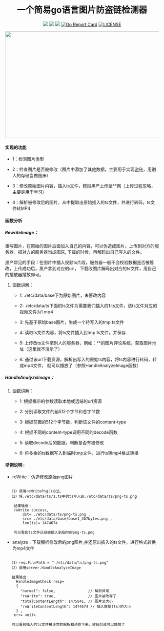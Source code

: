 <div align="center">

# 一个简易go语言图片防盗链检测器
</div>


<div align="center">

![](https://img.shields.io/github/languages/code-size/chengxiaoer233/simpleImage?label=CodeSize)
![](https://img.shields.io/github/stars/chengxiaoer233/simpleImage?label=GitHub)
![](https://img.shields.io/github/watchers/chengxiaoer233/simpleImage?label=Watch)
[![Go Report Card](https://goreportcard.com/badge/github.com/chengxiaoer233/simpleImage)](https://goreportcard.com/report/github.com/chengxiaoer233/simpleImage)
[![LICENSE](https://img.shields.io/badge/license-MIT-green)](https://mit-license.org/)
</div>


<div align="center">

<img  src="https://my-source666.obs.cn-south-1.myhuaweicloud.com/myBlog/golang-jixiangwu-image.png" width="600" height="350"/>

</div>


#### 实现的功能
- 1：检测图片类型

- 2：检查图片是否被修改（图片中添加了其他数据，主要用于实现盗链，用别人的存储当做图床）

- 3：修改原始图片内容，插入ts文件，模拟黑产上传至**网（上传过程忽略，主要是用于学习）

- 4：解析被修改后的图片，从中提取出原始插入的ts文件，并进行转码，ts文件转MP4

#### 函数分析  

##### **RewriteImage：** 

重写图片，在原始的图片后面加入自己的内容，可以伪造成图片，上传到对方的服务器，把对方的服务器当成图床,
下载的时候，再解码出自己写入的文件。  

黑产常见的手段：在图片中插入视频ts片段，服务器一般不会校验数据是否被篡改，上传成功后，黑产拿到对应的url，
下载改图片解码出对应的ts文件，用自己的播放器播放即可。  

1. 函数讲解：
    - 1: ./etc/data/base下为原始图片，未篡改内容
    
    - 2: ./etc/data/ts下面的ts文件为需要我们插入的1.ts文件，该ts文件对应的视频文件为1.mp4
   
    - 3: 先基于原始base图片，生成一个待写入的tmp ts文件
    
    - 4: 读取ts文件内容，将ts文件插入到tmp ts文件，并保存
    
    - 5: 上传改ts文件至别人的服务器，例如：**的图片评论系统，获取图片地址（这里就不演示了）
    
    - 6: 通过该url下载资源，解析出写入的原始ts内容，将ts内容进行转码，转成mp4文件，
    就可以播放了（参照HandleAnalyzeImage函数）

##### **HandleAnalyzeImage：**  

1. 函数讲解：
    - 1: 根据携带的参数读取本地或远端的url资源
    
    - 2: 分别读取文件的前512个字节和总字节数
   
    - 3: 根据前面的512个字节数，判断该文件的content-type
    
    - 4: 根据不同的content-type调用不同的decode函数
    
    - 5: 读取decode后的数据，判断是否有被修改
    
    - 6: 将多余的ts数据写入到临时tmp文件，进行ts转mp4格式转换

#### 举例说明 :
* reWrite：伪造修改原始png图片
```text

  （1）调用reWritePng()方法,
  （2）将./etc/data/ts/1.ts中的ts写入到./etc/data/ts/png-ts.png
    
    结果输出：
    reWrite success,
        dst= ./etc/data/ts/png-ts.png ,
        src= ./etc/data/base/base1_367bytes.png ,
        len(ts)= 1474674
    
    可以看到ts文件已经被插入到临时的png-ts.png
```


* analyze：下载解析修改后的png图片,并还原出插入的ts文件，进行格式转换为mp4文件
```text

  （1）req.FilePath = "./etc/data/ts/png-ts.png"
  （2）调用server.HandleAnalyzeImage
    
   结果输出：
     HandleImageCheck resp= 
     {
       "normal": false,               // 解析异常
       "reWrite": true,               // 图片被改写了
       "totalContentLength": 1475041, // 图片总大小
       "reWriteContentLength": 1474674 // 插入数据(ts)的大小 
     } ,
    err= <nil>

   可以看到插入的ts文件被正常的解析和还原下来，转码后就可以播放了

``` 